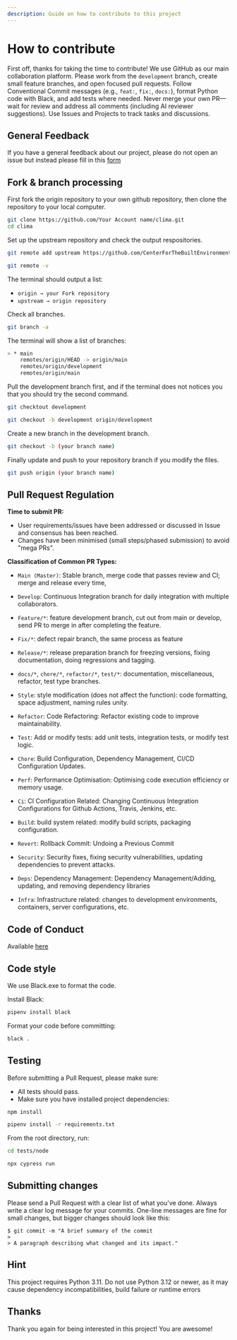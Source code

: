 ```yaml
---
description: Guide on how to contribute to this project
---
```


# How to contribute

First off, thanks for taking the time to contribute!
We use GitHub as our main collaboration platform. Please work from the `development` branch, create small feature branches, and open focused pull requests. Follow Conventional Commit messages (e.g., `feat:`, `fix:`, `docs:`), format Python code with Black, and add tests where needed. Never merge your own PR—wait for review and address all comments (including AI reviewer suggestions). Use Issues and Projects to track tasks and discussions.


## General Feedback

If you have a general feedback about our project, please do not open an issue but instead please fill in this [form](https://forms.gle/LRUq3vsFnE1QCLiA6)

## Fork & branch processing

First fork the origin repository to your own github repository, then clone the repository to your local computer.

```bash
git clone https://github.com/Your Account name/clima.git
cd clima
```

Set up the upstream repository and check the output respositories.

```bash
git remote add upstream https://github.com/CenterForTheBuiltEnvironment/clima.git

git remote -v
```

The terminal should output a list:

- `origin → your Fork repository`
- `upstream → origin repository`

Check all branches.

```bash
git branch -a
```

The terminal will show a list of branches:

```bash
> * main
  	remotes/origin/HEAD -> origin/main
  	remotes/origin/development
  	remotes/origin/main
```

Pull the development branch first, and if the terminal does not notices you that you should try the second command.

```bash
git checktout development

git checkout -b development origin/development
```

Create a new branch in the development branch.

```bash
git checkout -b (your branch name)
```

Finally update and push to your repository branch if you modify the files.

```bash
git push origin (your branch name)
```

## Pull Request Regulation
**Time to submit PR:**

- User requirements/issues have been addressed or discussed in Issue and consensus has been reached.
- Changes have been minimised (small steps/phased submission) to avoid "mega PRs".

**Classification of Common PR Types:**

- `Main (Master)`: Stable branch, merge code that passes review and CI; merge and release every time,

- `Develop`: Continuous Integration branch for daily integration with multiple collaborators.
- `Feature/*`: feature development branch, cut out from main or develop, send PR to merge in after completing the feature.
- `Fix/*`: defect repair branch, the same process as feature
- `Release/*`: release preparation branch for freezing versions, fixing documentation, doing regressions and tagging.
- `docs/*`, `chore/*`, `refactor/*`, `test/*`: documentation, miscellaneous, refactor, test type branches.
- `Style`: style modification (does not affect the function): code formatting, space adjustment, naming rules unity.
- `Refactor`: Code Refactoring: Refactor existing code to improve maintainability.
- `Test`: Add or modify tests: add unit tests, integration tests, or modify test logic.
- `Chore`: Build Configuration, Dependency Management, CI/CD Configuration Updates.
- `Perf`: Performance Optimisation: Optimising code execution efficiency or memory usage.
- `Ci`: CI Configuration Related: Changing Continuous Integration Configurations for Github Actions, Travis, Jenkins, etc.
- `Build`: build system related: modify build scripts, packaging configuration.
- `Revert`: Rollback Commit: Undoing a Previous Commit
- `Security`: Security fixes, fixing security vulnerabilities, updating dependencies to prevent attacks.
- `Deps`: Dependency Management: Dependency Management/Adding, updating, and removing dependency libraries
- `Infra`: Infrastructure related: changes to development environments, containers, server configurations, etc.


## Code of Conduct

Available [here](code_of_conduct.md)

## Code style

We use Black.exe to format the code.

Install Black:

```bash
pipenv install black
```

Format your code before committing:

```bash
black .
```

## Testing

Before submitting a Pull Request, please make sure:
- All tests should pass.
- Make sure you have installed project dependencies:

```bash
npm install

pipenv install -r requirements.txt
```

From the root directory, run:

```bash
cd tests/node

npx cypress run
```

## Submitting changes

Please send a Pull Request with a clear list of what you've done. Always write a clear log message for your commits. One-line messages are fine for small changes, but bigger changes should look like this:

```text
$ git commit -m "A brief summary of the commit
> 
> A paragraph describing what changed and its impact."
```

## Hint
This project requires Python 3.11. Do not use Python 3.12 or newer, as it may cause dependency incompatibilities, build failure or runtime errors


## Thanks

Thank you again for being interested in this project! You are awesome!

